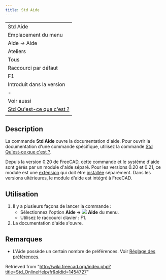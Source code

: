 ```yaml
---
title: Std Aide
---
```

|  |
| --- |
| Std Aide |
| Emplacement du menu |
| Aide → Aide |
| Ateliers |
| Tous |
| Raccourci par défaut |
| F1 |
| Introduit dans la version |
| - |
| Voir aussi |
| [Std Qu'est-ce que c'est ?](/Std_WhatsThis/fr "Std WhatsThis/fr") |
|  |

## Description

La commande **Std Aide** ouvre la documentation d'aide. Pour ouvrir la documentation d'une commande spécifique, utilisez la commande [Std Qu'est-ce que c'est ?](/Std_WhatsThis/fr "Std WhatsThis/fr").

Depuis la version 0.20 de FreeCAD, cette commande et le système d'aide sont gérés par un module d'aide séparé. Pour les versions 0.20 et 0.21, ce module est une [extension](https://github.com/FreeCAD/FreeCAD-Help) qui doit être [installée](/Std_AddonMgr/fr "Std AddonMgr/fr") séparément. Dans les versions ultérieures, le module d'aide est intégré à FreeCAD.

## Utilisation

1. Il y a plusieurs façons de lancer la commande :
   * Sélectionnez l'option **Aide → ![](/images/Std_OnlineHelp.svg) Aide** du menu.
   * Utilisez le raccourci clavier : F1.
2. La documentation d'aide s'ouvre.

## Remarques

* L'Aide possède un certain nombre de préférences. Voir [Réglage des préférences](/Preferences_Editor/fr#Help "Preferences Editor/fr").

Retrieved from "<http://wiki.freecad.org/index.php?title=Std_OnlineHelp/fr&oldid=1454727>"
